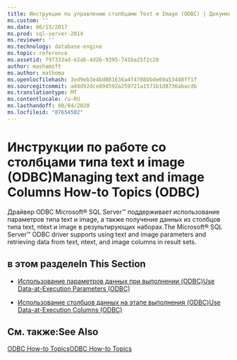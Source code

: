 ```yaml
---
title: Инструкции по управлению столбцами Text и Image (ODBC) | Документация Майкрософт
ms.custom: ''
ms.date: 06/13/2017
ms.prod: sql-server-2014
ms.reviewer: ''
ms.technology: database-engine
ms.topic: reference
ms.assetid: f97333ad-e2ab-4d26-9395-741ba25f2c28
author: mashamsft
ms.author: mathoma
ms.openlocfilehash: 3ed9eb3e4bd081636a4f4708bbde69a53448ff1f
ms.sourcegitcommit: ad4d92dce894592a259721a1571b1d8736abacdb
ms.translationtype: MT
ms.contentlocale: ru-RU
ms.lasthandoff: 08/04/2020
ms.locfileid: "87654502"
---
```

# <a name="managing-text-and-image-columns-how-to-topics-odbc"></a><span data-ttu-id="7581b-102">Инструкции по работе со столбцами типа text и image (ODBC)</span><span class="sxs-lookup"><span data-stu-id="7581b-102">Managing text and image Columns How-to Topics (ODBC)</span></span>
  <span data-ttu-id="7581b-103">Драйвер ODBC Microsoft® SQL Server™ поддерживает использование параметров типа text и image, а также получение данных из столбцов типа text, ntext и image в результирующих наборах.</span><span class="sxs-lookup"><span data-stu-id="7581b-103">The Microsoft® SQL Server™ ODBC driver supports using text and image parameters and retrieving data from text, ntext, and image columns in result sets.</span></span>  
  
## <a name="in-this-section"></a><span data-ttu-id="7581b-104">в этом разделе</span><span class="sxs-lookup"><span data-stu-id="7581b-104">In This Section</span></span>  
  
-   [<span data-ttu-id="7581b-105">Использование параметров данных при выполнении &#40;ODBC&#41;</span><span class="sxs-lookup"><span data-stu-id="7581b-105">Use Data-at-Execution Parameters &#40;ODBC&#41;</span></span>](../../relational-databases/native-client-odbc-how-to/managing-text-and-image-columns-use-data-at-execution-parameters.md)  
  
-   [<span data-ttu-id="7581b-106">Использование столбцов данных на этапе выполнения &#40;ODBC&#41;</span><span class="sxs-lookup"><span data-stu-id="7581b-106">Use Data-at-Execution Columns &#40;ODBC&#41;</span></span>](../../relational-databases/native-client-odbc-how-to/managing-text-and-image-columns-use-data-at-execution-columns.md)  
  
## <a name="see-also"></a><span data-ttu-id="7581b-107">См. также:</span><span class="sxs-lookup"><span data-stu-id="7581b-107">See Also</span></span>  
 [<span data-ttu-id="7581b-108">ODBC How-to Topics</span><span class="sxs-lookup"><span data-stu-id="7581b-108">ODBC How-to Topics</span></span>](../../relational-databases/native-client-odbc-how-to/odbc-how-to-topics.md)  
  
  
